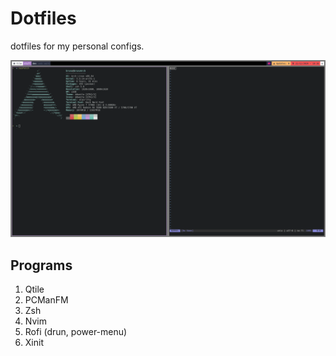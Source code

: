 # Dotfiles

dotfiles for my personal configs.

![screenshot](.resources/1.png)

## Programs

1. Qtile
2. PCManFM
3. Zsh
4. Nvim
5. Rofi (drun, power-menu)
6. Xinit
